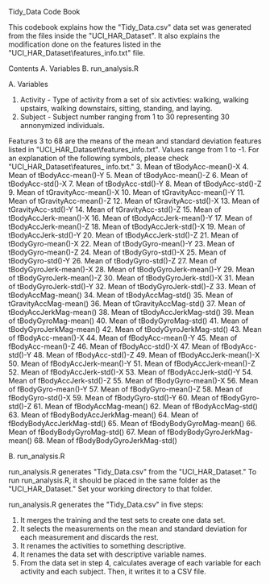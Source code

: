 Tidy_Data Code Book

This codebook explains how the "Tidy_Data.csv" data set was generated from the
files inside the "UCI_HAR_Dataset". It also explains the modification done on
the features listed in the "UCI_HAR_Dataset\features_info.txt" file.

Contents
A. Variables
B. run_analysis.R

A. Variables

1. Activity - Type of activity from a set of six activties: walking, walking 
upstairs, walking downstairs, sitting, standing, and laying.
2. Subject - Subject number ranging from 1 to 30 representing 30 annonymized
individuals.

Features 3 to 68 are the means of the mean and standard deviation features
listed in "UCI_HAR_Dataset\features_info.txt". Values range from 1 to -1. For
an explanation of the following symbols, please check "UCI_HAR_Dataset\features_
info.txt."
3. Mean of tBodyAcc-mean()-X
4. Mean of tBodyAcc-mean()-Y
5. Mean of tBodyAcc-mean()-Z
6. Mean of tBodyAcc-std()-X
7. Mean of tBodyAcc-std()-Y
8. Mean of tBodyAcc-std()-Z
9. Mean of 	tGravityAcc-mean()-X
10. Mean of tGravityAcc-mean()-Y
11. Mean of tGravityAcc-mean()-Z
12. Mean of tGravityAcc-std()-X
13. Mean of tGravityAcc-std()-Y
14. Mean of tGravityAcc-std()-Z
15. Mean of tBodyAccJerk-mean()-X
16. Mean of tBodyAccJerk-mean()-Y
17. Mean of tBodyAccJerk-mean()-Z
18. Mean of tBodyAccJerk-std()-X
19. Mean of tBodyAccJerk-std()-Y
20. Mean of tBodyAccJerk-std()-Z
21. Mean of tBodyGyro-mean()-X
22. Mean of tBodyGyro-mean()-Y
23. Mean of tBodyGyro-mean()-Z
24. Mean of tBodyGyro-std()-X
25. Mean of tBodyGyro-std()-Y
26. Mean of tBodyGyro-std()-Z
27. Mean of tBodyGyroJerk-mean()-X
28. Mean of tBodyGyroJerk-mean()-Y
29. Mean of tBodyGyroJerk-mean()-Z
30. Mean of tBodyGyroJerk-std()-X
31. Mean of tBodyGyroJerk-std()-Y
32. Mean of tBodyGyroJerk-std()-Z
33. Mean of tBodyAccMag-mean()
34. Mean of tBodyAccMag-std()
35. Mean of tGravityAccMag-mean()
36. Mean of tGravityAccMag-std()
37. Mean of tBodyAccJerkMag-mean()
38. Mean of tBodyAccJerkMag-std()
39. Mean of tBodyGyroMag-mean()
40. Mean of tBodyGyroMag-std()
41. Mean of tBodyGyroJerkMag-mean()
42. Mean of tBodyGyroJerkMag-std()
43. Mean of fBodyAcc-mean()-X
44. Mean of fBodyAcc-mean()-Y
45. Mean of fBodyAcc-mean()-Z
46. Mean of fBodyAcc-std()-X
47. Mean of fBodyAcc-std()-Y
48. Mean of fBodyAcc-std()-Z
49. Mean of fBodyAccJerk-mean()-X
50. Mean of fBodyAccJerk-mean()-Y
51. Mean of fBodyAccJerk-mean()-Z
52. Mean of fBodyAccJerk-std()-X
53. Mean of fBodyAccJerk-std()-Y
54. Mean of fBodyAccJerk-std()-Z
55. Mean of fBodyGyro-mean()-X
56. Mean of fBodyGyro-mean()-Y
57. Mean of fBodyGyro-mean()-Z
58. Mean of fBodyGyro-std()-X
59. Mean of fBodyGyro-std()-Y
60. Mean of fBodyGyro-std()-Z
61. Mean of fBodyAccMag-mean()
62. Mean of fBodyAccMag-std()
63. Mean of fBodyBodyAccJerkMag-mean()
64. Mean of fBodyBodyAccJerkMag-std()
65. Mean of fBodyBodyGyroMag-mean()
66. Mean of fBodyBodyGyroMag-std()
67. Mean of fBodyBodyGyroJerkMag-mean()
68. Mean of fBodyBodyGyroJerkMag-std()

B. run_analysis.R

run_analysis.R generates "Tidy_Data.csv" from the "UCI_HAR_Dataset." To run
run_analysis.R, it should be placed in the same folder as the "UCI_HAR_Dataset."
Set your working directory to that folder.

run_analysis.R generates the "Tidy_Data.csv" in five steps:

1. It merges the training and the test sets to create one data set.
2. It selects the measurements on the mean and standard deviation for each 
measurement and discards the rest.
3. It renames the activities to something descriptive.
4. It renames the data set with descriptive variable names.
5. From the data set in step 4, calculates average of each variable for each 
activity and each subject. Then, it writes it to a CSV file.
